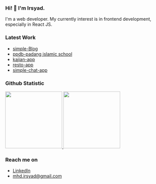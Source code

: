 ### Hi! 👋 I'm Irsyad.

I'm a web developer. My currently interest is in frontend development, especially in React JS.

### Latest Work
- <a href="https://akhimedia-blog.vercel.app/">simple-Blog</a>
- <a href="https://app.padangislamicschool.sch.id">ppdb-padang islamic school</a>
- <a href="https://kajian.webzite.org">kajian-app</a>
- <a href="https://irsyadmhd.github.io">resto-app</a>
- <a href="https://chat.webzite.org">simple-chat-app</a>
 
### Github Statistic
<p align="left">
<a href="https://github.com/irsyadmhd">
  <img height="180em" src="https://github-readme-stats-eight-theta.vercel.app/api?username=IrsyadMhd&show_icons=true&theme=algolia&include_all_commits=true&count_private=true"/>
  <img height="180em" src="https://github-readme-stats-eight-theta.vercel.app/api/top-langs/?username=IrsyadMhd&layout=compact&langs_count=8&theme=algolia"/>
</a>
</p>

### Reach me on
- <a href="https://linkedin.com/in/m-irsyad-417b45200/">LinkedIn</a>
- mhd.irsyad@gmail.com
